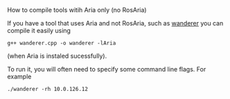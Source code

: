 How to compile tools witih Aria only (no RosAria)


If you have a tool that uses Aria and not RosAria, such as
[wanderer](http://www.eecs.yorku.ca/course_archive/2009-10/W/4421/doc/pioneer/aria/wander_8cpp-example.html)
you can compile it easily using

    g++ wanderer.cpp -o wanderer -lAria

(when Aria is instaled sucessfully).

To run it, you will often need to specify some command line flags.  For example

    ./wanderer -rh 10.0.126.12
